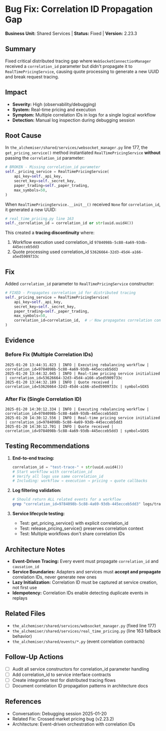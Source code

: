 # Bug Fix: Correlation ID Propagation Gap

**Business Unit:** Shared Services | **Status:** Fixed | **Version:** 2.23.3

## Summary
Fixed critical distributed tracing gap where `WebSocketConnectionManager` received a `correlation_id` parameter but didn't propagate it to `RealTimePricingService`, causing quote processing to generate a new UUID and break request tracing.

## Impact
- **Severity:** High (observability/debugging)
- **System:** Real-time pricing and execution
- **Symptom:** Multiple correlation IDs in logs for a single logical workflow
- **Detection:** Manual log inspection during debugging session

## Root Cause
In `the_alchemiser/shared/services/websocket_manager.py` line 177, the `get_pricing_service()` method instantiated `RealTimePricingService` **without** passing the `correlation_id` parameter:

```python
# BROKEN - Missing correlation_id parameter
self._pricing_service = RealTimePricingService(
    api_key=self._api_key,
    secret_key=self._secret_key,
    paper_trading=self._paper_trading,
    max_symbols=50,
)
```

When `RealTimePricingService.__init__()` received `None` for `correlation_id`, it generated a new UUID:
```python
# real_time_pricing.py line 163
self._correlation_id = correlation_id or str(uuid.uuid4())
```

This created a **tracing discontinuity** where:
1. Workflow execution used correlation_id `9784098b-5c88-4a69-93db-445ecceb5dd3`
2. Quote processing used correlation_id `53626664-32d3-45d4-a166-a5ed5909733c`

## Fix
Added `correlation_id` parameter to `RealTimePricingService` constructor:

```python
# FIXED - Propagates correlation_id for distributed tracing
self._pricing_service = RealTimePricingService(
    api_key=self._api_key,
    secret_key=self._secret_key,
    paper_trading=self._paper_trading,
    max_symbols=50,
    correlation_id=correlation_id,  # ✅ Now propagates correlation context
)
```

## Evidence
### Before Fix (Multiple Correlation IDs)
```
2025-01-20 13:44:31.823 | INFO | Executing rebalancing workflow | correlation_id=9784098b-5c88-4a69-93db-445ecceb5dd3
2025-01-20 13:44:32.045 | INFO | Real-time pricing service initialized | correlation_id=53626664-32d3-45d4-a166-a5ed5909733c
2025-01-20 13:44:32.189 | INFO | Quote received | correlation_id=53626664-32d3-45d4-a166-a5ed5909733c | symbol=SOXS
```

### After Fix (Single Correlation ID)
```
2025-01-20 14:30:12.334 | INFO | Executing rebalancing workflow | correlation_id=9784098b-5c88-4a69-93db-445ecceb5dd3
2025-01-20 14:30:12.556 | INFO | Real-time pricing service initialized | correlation_id=9784098b-5c88-4a69-93db-445ecceb5dd3
2025-01-20 14:30:12.701 | INFO | Quote received | correlation_id=9784098b-5c88-4a69-93db-445ecceb5dd3 | symbol=SOXS
```

## Testing Recommendations
1. **End-to-end tracing:**
   ```python
   correlation_id = "test-trace-" + str(uuid.uuid4())
   # Start workflow with correlation_id
   # Verify all logs use same correlation_id
   # Including: workflow → execution → pricing → quote callbacks
   ```

2. **Log filtering validation:**
   ```bash
   # Should return ALL related events for a workflow
   grep "correlation_id=9784098b-5c88-4a69-93db-445ecceb5dd3" logs/trade_run.log
   ```

3. **Service lifecycle testing:**
   - Test: get_pricing_service() with explicit correlation_id
   - Test: release_pricing_service() preserves correlation context
   - Test: Multiple workflows don't share correlation IDs

## Architecture Notes
- **Event-Driven Tracing:** Every event must propagate `correlation_id` and `causation_id`
- **Service Boundaries:** Adapters and services must **accept and propagate** correlation IDs, never generate new ones
- **Lazy Initialization:** Correlation ID must be captured at service creation, not first use
- **Idempotency:** Correlation IDs enable detecting duplicate events in replays

## Related Files
- `the_alchemiser/shared/services/websocket_manager.py` (fixed line 177)
- `the_alchemiser/shared/services/real_time_pricing.py` (line 163 fallback behavior)
- `the_alchemiser/shared/events/*.py` (event correlation contracts)

## Follow-Up Actions
- [ ] Audit all service constructors for correlation_id parameter handling
- [ ] Add correlation_id to service interface contracts
- [ ] Create integration test for distributed tracing flows
- [ ] Document correlation ID propagation patterns in architecture docs

## References
- Conversation: Debugging session 2025-01-20
- Related Fix: Crossed market pricing bug (v2.23.2)
- Architecture: Event-driven orchestration with correlation IDs
